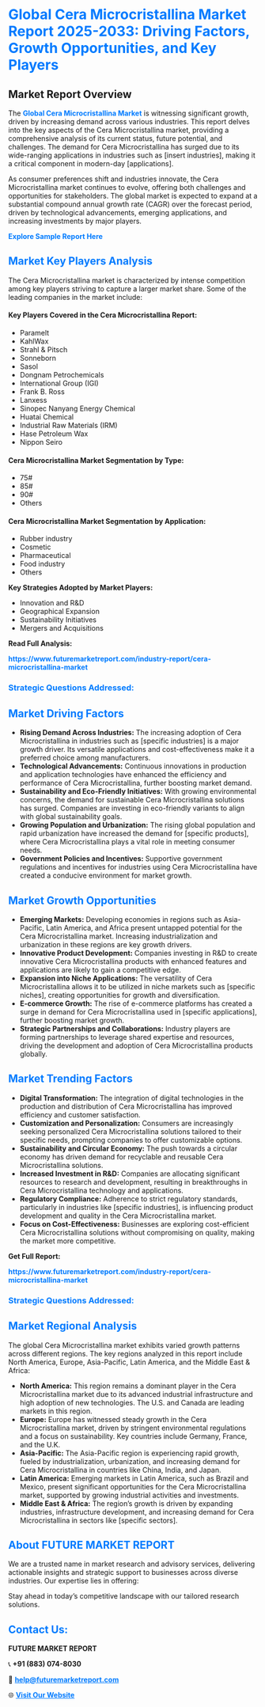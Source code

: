 <h1 style="color: #007BFF;">Global Cera Microcristallina Market Report 2025-2033: Driving Factors, Growth Opportunities, and Key Players</h1>

<section id="overview">
<h2>Market Report Overview</h2>
<p>The <a href="https://www.futuremarketreport.com/industry-report/cera-microcristallina-market" style="color: #007BFF; text-decoration: none;"><strong>Global Cera Microcristallina Market</strong></a> is witnessing significant growth, driven by increasing demand across various industries. This report delves into the key aspects of the Cera Microcristallina market, providing a comprehensive analysis of its current status, future potential, and challenges. The demand for Cera Microcristallina has surged due to its wide-ranging applications in industries such as [insert industries], making it a critical component in modern-day [applications].</p>
<p>As consumer preferences shift and industries innovate, the Cera Microcristallina market continues to evolve, offering both challenges and opportunities for stakeholders. The global market is expected to expand at a substantial compound annual growth rate (CAGR) over the forecast period, driven by technological advancements, emerging applications, and increasing investments by major players.</p>
</section>

<section id="overview">
<p><a href="https://www.futuremarketreport.com/request-sample/reportId=55278" style="color: #007BFF; text-decoration: none;"><strong>Explore Sample Report Here</strong></a></p>
</section>

<section id="key-players">
<h2 style="color: #007BFF;">Market Key Players Analysis</h2>
<p>The Cera Microcristallina market is characterized by intense competition among key players striving to capture a larger market share. Some of the leading companies in the market include:</p>
<h4>Key Players Covered in the Cera Microcristallina Report:</h4>
<ul><li>Paramelt</li><li>KahlWax</li><li>Strahl &amp; Pitsch</li><li>Sonneborn</li><li>Sasol</li><li>Dongnam Petrochemicals</li><li>International Group (IGI)</li><li>Frank B. Ross</li><li>Lanxess</li><li>Sinopec Nanyang Energy Chemical</li><li>Huatai Chemical</li><li>Industrial Raw Materials (IRM)</li><li>Hase Petroleum Wax</li><li>Nippon Seiro</li></ul>
<h4>Cera Microcristallina Market Segmentation by Type:</h4>
<ul><li>75#</li><li>85#</li><li>90#</li><li>Others</li></ul>

<h4>Cera Microcristallina Market Segmentation by Application:</h4>
<ul><li>Rubber industry</li><li>Cosmetic</li><li>Pharmaceutical</li><li>Food industry</li><li>Others</li></ul>
<p><strong>Key Strategies Adopted by Market Players:</strong></p>
<ul>
<li>Innovation and R&D</li>
<li>Geographical Expansion</li>
<li>Sustainability Initiatives</li>
<li>Mergers and Acquisitions</li>
</ul>
</section>

<section>
<p><strong>Read Full Analysis: </strong></p><a href="https://www.futuremarketreport.com/industry-report/cera-microcristallina-market" style="color: #007BFF; text-decoration: none;"><strong>https://www.futuremarketreport.com/industry-report/cera-microcristallina-market</strong></a>
<h3 style="color: #007BFF;">Strategic Questions Addressed:</h3>
</section>

<section id="driving-factors">
<h2 style="color: #007BFF;">Market Driving Factors</h2>
<ul>
<li><strong>Rising Demand Across Industries:</strong> The increasing adoption of Cera Microcristallina in industries such as [specific industries] is a major growth driver. Its versatile applications and cost-effectiveness make it a preferred choice among manufacturers.</li>
<li><strong>Technological Advancements:</strong> Continuous innovations in production and application technologies have enhanced the efficiency and performance of Cera Microcristallina, further boosting market demand.</li>
<li><strong>Sustainability and Eco-Friendly Initiatives:</strong> With growing environmental concerns, the demand for sustainable Cera Microcristallina solutions has surged. Companies are investing in eco-friendly variants to align with global sustainability goals.</li>
<li><strong>Growing Population and Urbanization:</strong> The rising global population and rapid urbanization have increased the demand for [specific products], where Cera Microcristallina plays a vital role in meeting consumer needs.</li>
<li><strong>Government Policies and Incentives:</strong> Supportive government regulations and incentives for industries using Cera Microcristallina have created a conducive environment for market growth.</li>
</ul>
</section>

<section id="growth-opportunities">
<h2 style="color: #007BFF;">Market Growth Opportunities</h2>
<ul>
<li><strong>Emerging Markets:</strong> Developing economies in regions such as Asia-Pacific, Latin America, and Africa present untapped potential for the Cera Microcristallina market. Increasing industrialization and urbanization in these regions are key growth drivers.</li>
<li><strong>Innovative Product Development:</strong> Companies investing in R&D to create innovative Cera Microcristallina products with enhanced features and applications are likely to gain a competitive edge.</li>
<li><strong>Expansion into Niche Applications:</strong> The versatility of Cera Microcristallina allows it to be utilized in niche markets such as [specific niches], creating opportunities for growth and diversification.</li>
<li><strong>E-commerce Growth:</strong> The rise of e-commerce platforms has created a surge in demand for Cera Microcristallina used in [specific applications], further boosting market growth.</li>
<li><strong>Strategic Partnerships and Collaborations:</strong> Industry players are forming partnerships to leverage shared expertise and resources, driving the development and adoption of Cera Microcristallina products globally.</li>
</ul>
</section>

<section id="trending-factors">
<h2 style="color: #007BFF;">Market Trending Factors</h2>
<ul>
<li><strong>Digital Transformation:</strong> The integration of digital technologies in the production and distribution of Cera Microcristallina has improved efficiency and customer satisfaction.</li>
<li><strong>Customization and Personalization:</strong> Consumers are increasingly seeking personalized Cera Microcristallina solutions tailored to their specific needs, prompting companies to offer customizable options.</li>
<li><strong>Sustainability and Circular Economy:</strong> The push towards a circular economy has driven demand for recyclable and reusable Cera Microcristallina solutions.</li>
<li><strong>Increased Investment in R&D:</strong> Companies are allocating significant resources to research and development, resulting in breakthroughs in Cera Microcristallina technology and applications.</li>
<li><strong>Regulatory Compliance:</strong> Adherence to strict regulatory standards, particularly in industries like [specific industries], is influencing product development and quality in the Cera Microcristallina market.</li>
<li><strong>Focus on Cost-Effectiveness:</strong> Businesses are exploring cost-efficient Cera Microcristallina solutions without compromising on quality, making the market more competitive.</li>
</ul>
</section>

<section>
<p><strong>Get Full Report: </strong></p><a href="https://www.futuremarketreport.com/industry-report/cera-microcristallina-market" style="color: #007BFF; text-decoration: none;"><strong>https://www.futuremarketreport.com/industry-report/cera-microcristallina-market</strong></a>
<h3 style="color: #007BFF;">Strategic Questions Addressed:</h3>
</section>


<section id="regional-analysis">
<h2 style="color: #007BFF;">Market Regional Analysis</h2>
<p>The global Cera Microcristallina market exhibits varied growth patterns across different regions. The key regions analyzed in this report include North America, Europe, Asia-Pacific, Latin America, and the Middle East & Africa:</p>
<ul>
<li><strong>North America:</strong> This region remains a dominant player in the Cera Microcristallina market due to its advanced industrial infrastructure and high adoption of new technologies. The U.S. and Canada are leading markets in this region.</li>
<li><strong>Europe:</strong> Europe has witnessed steady growth in the Cera Microcristallina market, driven by stringent environmental regulations and a focus on sustainability. Key countries include Germany, France, and the U.K.</li>
<li><strong>Asia-Pacific:</strong> The Asia-Pacific region is experiencing rapid growth, fueled by industrialization, urbanization, and increasing demand for Cera Microcristallina in countries like China, India, and Japan.</li>
<li><strong>Latin America:</strong> Emerging markets in Latin America, such as Brazil and Mexico, present significant opportunities for the Cera Microcristallina market, supported by growing industrial activities and investments.</li>
<li><strong>Middle East & Africa:</strong> The region’s growth is driven by expanding industries, infrastructure development, and increasing demand for Cera Microcristallina in sectors like [specific sectors].</li>
</ul>
</section>

<footer>
<h2 style="color: #007BFF;">About FUTURE MARKET REPORT</h2>
<p>We are a trusted name in market research and advisory services, delivering actionable insights and strategic support to businesses across diverse industries. Our expertise lies in offering:</p>

<p>Stay ahead in today’s competitive landscape with our tailored research solutions.</p>

<h2 style="color: #007BFF;">Contact Us:</h2>
<p><strong>FUTURE MARKET REPORT</strong></p>
<p>📞 <strong>+91 (883) 074-8030</strong></p>
<p>📧 <strong><a href="mailto:help@futuremarketreport.com" style="color: #007BFF;">help@futuremarketreport.com</a></strong></p>
<p>🌐 <strong><a href="https://www.futuremarketreport.com/" style="color: #007BFF;">Visit Our Website</a></strong></p>
</footer>
